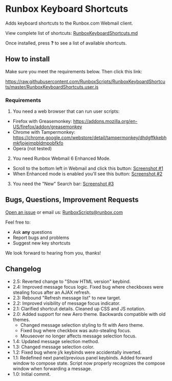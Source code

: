 # Runbox Keyboard Shortcuts

Adds keyboard shortcuts to the Runbox.com Webmail client.

View complete list of shortcuts: [RunboxKeyboardShortcuts.md](https://github.com/RunboxScripts/RunboxKeyboardShortcuts/blob/master/RunboxKeyboardShortcuts.md)

Once installed, press **?** to see a list of available shortcuts.

## How to install

Make sure you meet the requirements below. Then click this link:

https://raw.githubusercontent.com/RunboxScripts/RunboxKeyboardShortcuts/master/RunboxKeyboardShortcuts.user.js

### Requirements

1) You need a web browser that can run user scripts:
* Firefox with Greasemonkey: https://addons.mozilla.org/en-US/firefox/addon/greasemonkey
* Chrome with Tampermonkey: https://chrome.google.com/webstore/detail/tampermonkey/dhdgffkkebhmkfjojejmpbldmpobfkfo
* Opera (not tested)

2) You need Runbox Webmail 6 Enhanced Mode. 
* Scroll to the bottom left in Webmail and click this button: [Screenshot #1](https://i.imgur.com/sEMw88a.png)
* When Enhanced mode is enabled you'll see this button: [Screenshot #2](https://i.imgur.com/SkplIh7.png)

3) You need the "New" Search bar: [Screenshot #3](https://i.imgur.com/Qzezhze.png)

## Bugs, Questions, Improvement Requests

[Open an issue](https://github.com/RunboxScripts/RunboxKeyboardShortcuts/issues) or email us: RunboxScripts@runbox.com

Feel free to:

* Ask **any** questions
* Report bugs and problems
* Suggest new key shortcuts

We look forward to hearing from you, thanks!

## Changelog

* 2.5: Reverted change to "Show HTML version" keybind.
* 2.4: Improved message focus logic. Fixed bug where checkboxes were stealing focus after an AJAX refresh.
* 2.3: Rebound "Refresh message list" to new target.
* 2.2: Improved visibility of message focus indicator.
* 2.1: Clarified shortcut details. Cleaned up CSS and JS notation.
* 2.0: Added support for new Aero theme. Backwards compatible with old themes.
	* Changed message selection styling to fit with Aero theme.
	* Fixed bug where checkbox was auto-stealing focus.
	* Mouseover no longer affects message selection focus.
* 1.4: Updated message selection method.
* 1.3: Changed message selection color.
* 1.2: Fixed bug where j/k keybinds were accidentally inverted.
* 1.1: Redefined next panel/previous panel keybinds. Added forward window to compose state. Script now properly recognizes the compose window when forwarding a message.
* 1.0: Initial commit.
